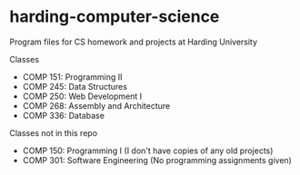 # harding-computer-science
Program files for CS homework and projects at Harding University

Classes
* COMP 151: Programming II
* COMP 245: Data Structures
* COMP 250: Web Development I
* COMP 268: Assembly and Architecture
* COMP 336: Database

Classes not in this repo
* COMP 150: Programming I (I don't have copies of any old projects)
* COMP 301: Software Engineering (No programming assignments given)
